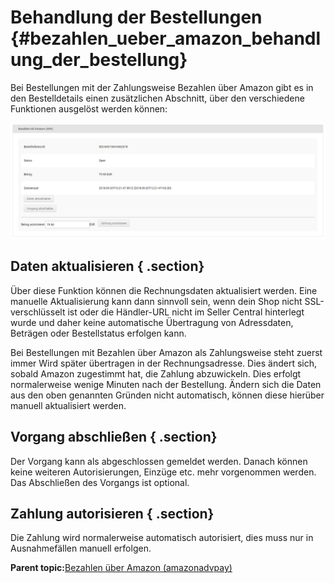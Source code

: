 # Behandlung der Bestellungen {#bezahlen_ueber_amazon_behandlung_der_bestellung}

Bei Bestellungen mit der Zahlungsweise Bezahlen über Amazon gibt es in den Bestelldetails einen zusätzlichen Abschnitt, über den verschiedene Funktionen ausgelöst werden können:

![](Bilder/amazonadv-20180920_016.png "Abschnitt in der Detailansicht der Bestellung")

## Daten aktualisieren { .section}

Über diese Funktion können die Rechnungsdaten aktualisiert werden. Eine manuelle Aktualisierung kann dann sinnvoll sein, wenn dein Shop nicht SSL-verschlüsselt ist oder die Händler-URL nicht im Seller Central hinterlegt wurde und daher keine automatische Übertragung von Adressdaten, Beträgen oder Bestellstatus erfolgen kann.

Bei Bestellungen mit Bezahlen über Amazon als Zahlungsweise steht zuerst immer Wird später übertragen in der Rechnungsadresse. Dies ändert sich, sobald Amazon zugestimmt hat, die Zahlung abzuwickeln. Dies erfolgt normalerweise wenige Minuten nach der Bestellung. Ändern sich die Daten aus den oben genannten Gründen nicht automatisch, können diese hierüber manuell aktualisiert werden.

## Vorgang abschließen { .section}

Der Vorgang kann als abgeschlossen gemeldet werden. Danach können keine weiteren Autorisierungen, Einzüge etc. mehr vorgenommen werden. Das Abschließen des Vorgangs ist optional.

## Zahlung autorisieren { .section}

Die Zahlung wird normalerweise automatisch autorisiert, dies muss nur in Ausnahmefällen manuell erfolgen.

**Parent topic:**[Bezahlen über Amazon \(amazonadvpay\)](7_2_4_BezahlenUeberAmazon.md)

